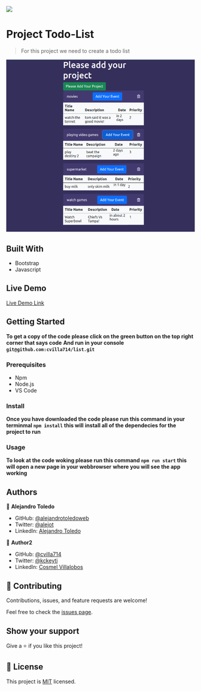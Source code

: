 ![](https://img.shields.io/badge/Microverse-blueviolet)

# Project Todo-List

> For this project we need to create a todo list

![screenshot](./app_screenshot.png)

## Built With

- Bootstrap
- Javascript

## Live Demo

[Live Demo Link](https://alejandrotoledoweb.github.io/js_library/)

## Getting Started

**To get a copy of the code please click on the green button on the top right corner that says code**
**And run in your console `git@github.com:cvilla714/list.git`**

### Prerequisites

- Npm
- Node.js
- VS Code

### Install

**Once you have downloaded the code please run this command in your terminmal `npm install` this will**
**install all of the dependecies for the project to run**

### Usage

**To look at the code woking please run this command `npm run start` this will open a new page in your webbrowser**
**where you will see the app working**

## Authors

👤 **Alejandro Toledo**

- GitHub: [@alejandrotoledoweb](https://github.com/alejandrotoledoweb)
- Twitter: [@alejot](https://twitter.com/alejot)
- LinkedIn: [Alejandro Toledo](https://www.linkedin.com/in/alejandro-toledo-3b444b109/)

👤 **Author2**

- GitHub: [@cvilla714](https://github.com/cvilla714)
- Twitter: [@kckeyti](https://twitter.com/kckeyti)
- LinkedIn: [Cosmel Villalobos](https://www.linkedin.com/in/cosvilla/)

## 🤝 Contributing

Contributions, issues, and feature requests are welcome!

Feel free to check the [issues page](https://github.com/cvilla714/list/pulls).

## Show your support

Give a ⭐️ if you like this project!

## 📝 License

This project is [MIT](https://github.com/cvilla714/list/blob/master/LICENSE) licensed.
